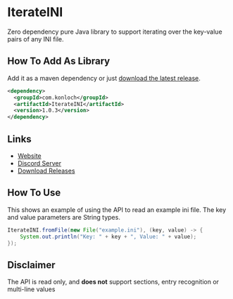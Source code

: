 # IterateINI
Zero dependency pure Java library to support iterating over the key-value pairs of any INI file.

## How To Add As Library
Add it as a maven dependency or just [download the latest release](https://github.com/Konloch/IterateINI/releases).
```xml
<dependency>
  <groupId>com.konloch</groupId>
  <artifactId>IterateINI</artifactId>
  <version>1.0.3</version>
</dependency>
```

## Links
* [Website](https://konloch.com/IterateINI/)
* [Discord Server](https://discord.gg/aexsYpfMEf)
* [Download Releases](https://konloch.com/IterateINI/releases)

## How To Use
This shows an example of using the API to read an example ini file.
The key and value parameters are String types.
```java
IterateINI.fromFile(new File("example.ini"), (key, value) -> {
	System.out.println("Key: " + key + ", Value: " + value);
});
```

## Disclaimer
The API is read only, and **does not** support sections, entry recognition or multi-line values

